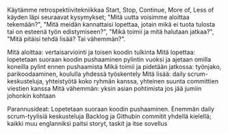Käytämme retrospektiivitekniikkaa Start, Stop, Continue, More of, Less of käyden läpi seuraavat kysymykset; "Mitä uutta voisimme aloittaa tekemään?", "Mitä meidän kannattaisi lopettaa, jotain mikä ei tuota tulosta tai on esteenä työn edistymiseen?", "Mikä toimii ja mitä halutaan jatkaa?", "Mitä pitäisi tehdä lisää? Tai vähemmän?". 

Mitä aloittaa: vertaisarviointi ja toisen koodin tulkinta
Mitä lopettaa: lopetetaan suoraan koodin pushaaminen pylintin vuoksi ja ajetaan omilla koneilla pylint ennen pushaamista
Mikä toimii ja pidetään jatkossa: työnjako, parikoodaaminen, koululla yhdessä työskentely
Mitä lisää: daily scrum-keskusteluja, yhteistyötä koko ryhmän kanssa, yhteinen suunta committien viestien kanssa
Mitä vähemmän: yksin asian pohtimista jos jää jumiin johonkin kohtaan

Parannusideat:
Lopetetaan suoraan koodin pushaaminen.
Enemmän daily scrum-tyylisiä keskusteluja
Backlog ja Githubin commitit yhdellä kielellä; kaikki muu englanniksi paitsi storyt, taskit ja itse sovellus
